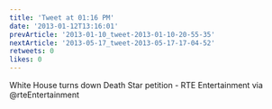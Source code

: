 ```yaml
---
title: 'Tweet at 01:16 PM'
date: '2013-01-12T13:16:01'
prevArticle: '2013-01-10_tweet-2013-01-10-20-55-35'
nextArticle: '2013-05-17_tweet-2013-05-17-17-04-52'
retweets: 0
likes: 0
---
```

White House turns down Death Star petition  - RTE Entertainment via @rteEntertainment